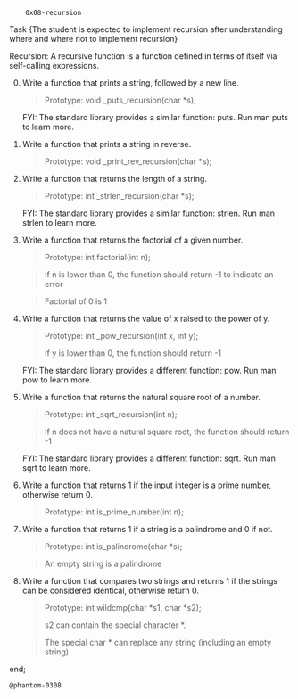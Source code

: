 		0x08-recursion

Task {The student is expected to implement recursion after understanding where and where not to implement recursion}

Recursion: A recursive function is a function defined in terms of itself via self-calling expressions.

0. Write a function that prints a string, followed by a new line.
	>Prototype: void _puts_recursion(char *s);

     FYI: The standard library provides a similar function: puts. Run man puts to learn more.

1. Write a function that prints a string in reverse.
	>Prototype: void _print_rev_recursion(char *s);

2. Write a function that returns the length of a string.
	>Prototype: int _strlen_recursion(char *s);

     FYI: The standard library provides a similar function: strlen. Run man strlen to learn more.

3. Write a function that returns the factorial of a given number.
	>Prototype: int factorial(int n);

	>If n is lower than 0, the function should return -1 to indicate an error

	>Factorial of 0 is 1

4. Write a function that returns the value of x raised to the power of y.
	>Prototype: int _pow_recursion(int x, int y);

	>If y is lower than 0, the function should return -1

     FYI: The standard library provides a different function: pow. Run man pow to learn more.

5. Write a function that returns the natural square root of a number.
	>Prototype: int _sqrt_recursion(int n);

	>If n does not have a natural square root, the function should return -1

     FYI: The standard library provides a different function: sqrt. Run man sqrt to learn more.

6. Write a function that returns 1 if the input integer is a prime number, otherwise return 0.
	>Prototype: int is_prime_number(int n);

7. Write a function that returns 1 if a string is a palindrome and 0 if not.
	>Prototype: int is_palindrome(char *s);

	>An empty string is a palindrome

8. Write a function that compares two strings and returns 1 if the strings can be considered identical, otherwise return 0.
	>Prototype: int wildcmp(char *s1, char *s2);

	>s2 can contain the special character *.

	>The special char * can replace any string (including an empty string)

end; 

	@phantom-0308
